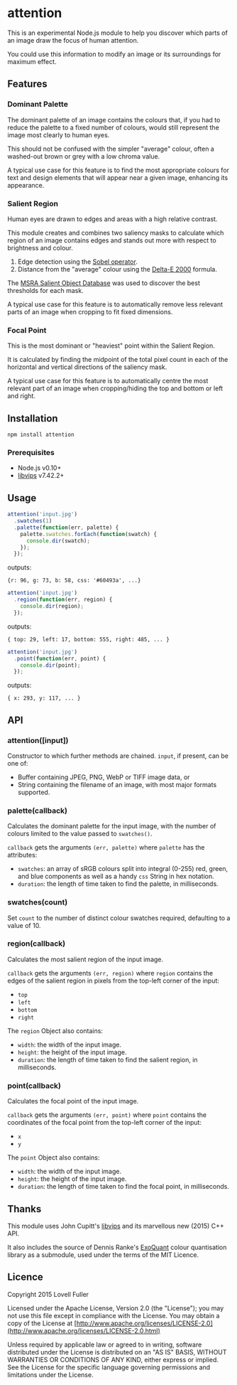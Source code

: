 # attention

This is an experimental Node.js module to help you discover which parts of an image draw the focus of human attention.

You could use this information to modify an image or its surroundings for maximum effect.

## Features

### Dominant Palette

The dominant palette of an image contains the colours that, if you had to reduce the palette to a fixed number of colours, would still represent the image most clearly to human eyes.

This should not be confused with the simpler "average" colour, often a washed-out brown or grey with a low chroma value.

A typical use case for this feature is to find the most appropriate colours for text and design elements that will appear near a given image, enhancing its appearance.

### Salient Region

Human eyes are drawn to edges and areas with a high relative contrast.

This module creates and combines two saliency masks to calculate which region of an image contains edges and stands out more with respect to brightness and colour.

1. Edge detection using the [Sobel operator](http://en.wikipedia.org/wiki/Sobel_operator).
2. Distance from the "average" colour using the [Delta-E 2000](http://en.wikipedia.org/wiki/Color_difference#CIEDE2000) formula.

The [MSRA Salient Object Database](http://research.microsoft.com/en-us/um/people/jiansun/salientobject/salient_object.htm) was used to discover the best thresholds for each mask.

A typical use case for this feature is to automatically remove less relevant parts of an image when cropping to fit fixed dimensions.

### Focal Point

This is the most dominant or "heaviest" point within the Salient Region.

It is calculated by finding the midpoint of the total pixel count in each of the horizontal and vertical directions of the saliency mask.

A typical use case for this feature is to automatically centre the most relevant part of an image when cropping/hiding the top and bottom or left and right.

## Installation

	npm install attention

### Prerequisites

* Node.js v0.10+
* [libvips](https://github.com/jcupitt/libvips) v7.42.2+

## Usage

```javascript
attention('input.jpg')
  .swatches(1)
  .palette(function(err, palette) {
    palette.swatches.forEach(function(swatch) {
      console.dir(swatch);
    });
  });
```
outputs:
```
{r: 96, g: 73, b: 58, css: '#60493a', ...}
```

```javascript
attention('input.jpg')
  .region(function(err, region) {
    console.dir(region);
  });
```
outputs:
```
{ top: 29, left: 17, bottom: 555, right: 485, ... }
```

```javascript
attention('input.jpg')
  .point(function(err, point) {
    console.dir(point);
  });
```
outputs:
```
{ x: 293, y: 117, ... }
```

## API

### attention([input])

Constructor to which further methods are chained. `input`, if present, can be one of:

* Buffer containing JPEG, PNG, WebP or TIFF image data, or
* String containing the filename of an image, with most major formats supported.

### palette(callback)

Calculates the dominant palette for the input image, with the number of colours limited to the value passed to `swatches()`.

`callback` gets the arguments `(err, palette)` where `palette` has the attributes:

* `swatches`: an array of sRGB colours split into integral (0-255) red, green, and blue components as well as a handy `css` String in hex notation.
* `duration`: the length of time taken to find the palette, in milliseconds.

### swatches(count)

Set `count` to the number of distinct colour swatches required, defaulting to a value of 10.

### region(callback)

Calculates the most salient region of the input image.

`callback` gets the arguments `(err, region)` where `region` contains the edges of the salient region in pixels from the top-left corner of the input:

* `top`
* `left`
* `bottom`
* `right`

The `region` Object also contains:

* `width`: the width of the input image.
* `height`: the height of the input image.
* `duration`: the length of time taken to find the salient region, in milliseconds.

### point(callback)

Calculates the focal point of the input image.

`callback` gets the arguments `(err, point)` where `point` contains the coordinates of the focal point from the top-left corner of the input:

* `x`
* `y`

The `point` Object also contains:

* `width`: the width of the input image.
* `height`: the height of the input image.
* `duration`: the length of time taken to find the focal point, in milliseconds.

## Thanks

This module uses John Cupitt's [libvips](https://github.com/jcupitt/libvips) and its marvellous new (2015) C++ API.

It also includes the source of Dennis Ranke's [ExoQuant](https://github.com/exoticorn/exoquant) colour quantisation library as a submodule, used under the terms of the MIT Licence.

## Licence

Copyright 2015 Lovell Fuller

Licensed under the Apache License, Version 2.0 (the "License"); you may not use this file except in compliance with the License. You may obtain a copy of the License at [http://www.apache.org/licenses/LICENSE-2.0](http://www.apache.org/licenses/LICENSE-2.0.html)

Unless required by applicable law or agreed to in writing, software distributed under the License is distributed on an "AS IS" BASIS, WITHOUT WARRANTIES OR CONDITIONS OF ANY KIND, either express or implied. See the License for the specific language governing permissions and limitations under the License.

